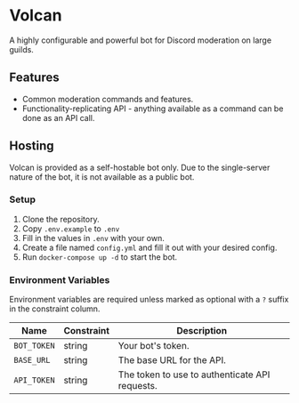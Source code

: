 # Volcan

A highly configurable and powerful bot for Discord moderation on large guilds.

## Features

- Common moderation commands and features.
- Functionality-replicating API - anything available as a command can be done as an API call.

## Hosting

Volcan is provided as a self-hostable bot only. Due to the single-server nature of the bot, it is not available as a public bot.

### Setup

1. Clone the repository.
2. Copy `.env.example` to `.env`
3. Fill in the values in `.env` with your own.
4. Create a file named `config.yml` and fill it out with your desired config.
5. Run `docker-compose up -d` to start the bot.

### Environment Variables

Environment variables are required unless marked as optional with a `?` suffix in the constraint column.

| Name        | Constraint | Description                                    |
|-------------|------------|------------------------------------------------|
| `BOT_TOKEN` | string     | Your bot's token.                              |
| `BASE_URL`  | string     | The base URL for the API.                      |
| `API_TOKEN` | string     | The token to use to authenticate API requests. |

